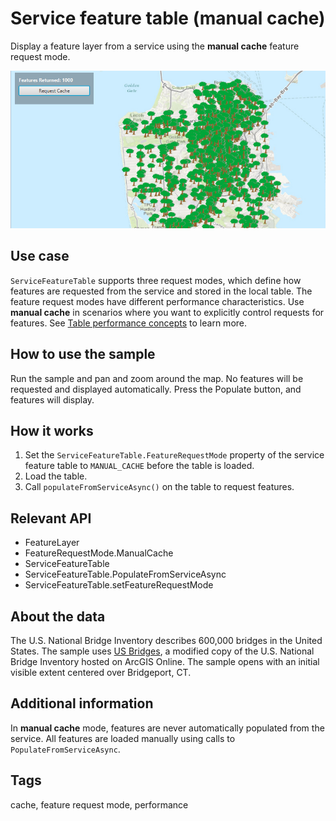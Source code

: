# Service feature table (manual cache)

Display a feature layer from a service using the **manual cache** feature request mode.

![Image of service feature table manual cache](ServiceFeatureTableManualCache.png)

## Use case

`ServiceFeatureTable` supports three request modes, which define how features are requested from the service and stored in the local table. The feature request modes have different performance characteristics. Use **manual cache** in scenarios where you want to explicitly control requests for features. See [Table performance concepts](https://developers.arcgis.com/net/latest/wpf/guide/layers.htm#ESRI_SECTION1_40F10593308A4718971C9A8F5FB9EC7D) to learn more.

## How to use the sample

Run the sample and pan and zoom around the map. No features will be requested and displayed automatically. Press the Populate button, and features will display.

## How it works

1. Set the `ServiceFeatureTable.FeatureRequestMode` property of the service feature table to `MANUAL_CACHE` before the table is loaded.
2. Load the table.
3. Call `populateFromServiceAsync()` on the table to request features.

## Relevant API

* FeatureLayer
* FeatureRequestMode.ManualCache
* ServiceFeatureTable
* ServiceFeatureTable.PopulateFromServiceAsync
* ServiceFeatureTable.setFeatureRequestMode

## About the data

The U.S. National Bridge Inventory describes 600,000 bridges in the United States. The sample uses [US Bridges](https://arcgisruntime.maps.arcgis.com/home/item.html?id=250b103a722c4e1ea71e562eac61be1b), a modified copy of the U.S. National Bridge Inventory hosted on ArcGIS Online. The sample opens with an initial visible extent centered over Bridgeport, CT.

## Additional information

In **manual cache** mode, features are never automatically populated from the service. All features are loaded manually using calls to `PopulateFromServiceAsync`.

## Tags

cache, feature request mode, performance